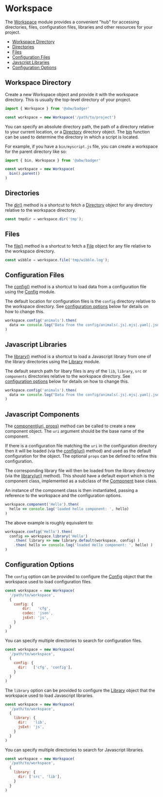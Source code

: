 # Workspace

The [Workspace](class/src/Badger/Workspace.js~Workspace) module provides a
convenient "hub" for accessing directories, files, configuration files,
libraries and other resources for your project.

- [Workspace Directory](#workspace-directory)
- [Directories](#directories)
- [Files](#files)
- [Configuration Files](#configuration-files)
- [Javscript Libraries](#javascript-libraries)
- [Configuration Options](#configuration-options)

## Workspace Directory

Create a new Workspace object and provide it with the workspace directory.
This is usually the top-level directory of your project.

```js
import { Workspace } from '@abw/badger'

const workspace = new Workspace('/path/to/project')
```

You can specify an absolute directory path, the path of a directory relative to
your current location, or a [Directory](class/src/Badger/Directory.js~Directory)
directory object.  The [bin](function#static-function-bin) function can be used to
determine the directory in which a script is located.

For example, if you have a `bin/myscript.js` file, you can create a workspace
for the parent directory like so:

```js
import { bin, Workspace } from '@abw/badger'

const workspace = new Workspace(
  bin().parent()
)
```

## Directories

The [dir()](class/src/Badger.js~Workspace#instance-method-dir) method is a shortcut
to fetch a [Directory](class/src/Badger/Filesystem/Directory.js~Directory) object for any
directory relative to the workspace directory.

```js
const tmpdir = workspace.dir('tmp');
```

## Files

The [file()](class/src/Badger.js~Workspace#instance-method-file) method is a shortcut
to fetch a [File](class/src/Badger/Filesystem/File.js~File) object for any
file relative to the workspace directory.

```js
const wibble = workspace.file('tmp/wibble.log');
```

## Configuration Files

The [config()](class/src/Badger.js~Workspace#instance-method-config) method is a shortcut
to load data from a configuration file using the [Config](class/src/Badger/Config.js~Config)
module.

The default location for configuration files is the `config` directory relative to the workspace
directory.  See [configuration options](#config-options) below for details on how to change this.

```js
workspace.config('animals').then(
  data => console.log("Data from the config/animals(.js|.mjs|.yaml|.json) file", data)
)
```

## Javascript Libraries

The [library()](class/src/Badger.js~Workspace#instance-method-library) method is a shortcut
to load a Javascript library from one of the library directories using the
[Library](class/src/Badger/Library.js~Library) module.

The default search path for libary files is any of the `lib`, `library`, `src` or `components`
directories relative to the workspace directory.  See [configuration options](#config-options)
below for details on how to change this.

```js
workspace.config('animals').then(
  data => console.log("Data from the config/animals(.js|.mjs|.yaml|.json) file", data)
)
```

## Javascript Components

The [component(uri, props)](class/src/Badger.js~Workspace#instance-method-component) method can
be called to create a new component object.  The `uri` argument should be the base name of the
component.

If there is a configuration file matching the `uri` in the configuration directory
then it will be loaded (via the
[config(uri)](class/src/Badger.js~Workspace#instance-method-config) method) and used as
the default configuration for the object.  The optional `props` can be defined
to refine this configuration.

The corresponding library file will then be loaded from the library directory
(via the [library(uri)](class/src/Badger.js~Workspace#instance-method-library) method).
This should have a default export which is the component class, implemented as a subclass
of the [Component](class/src/Badger/Component.js~Component) base class.

An instance of the component class is then instantiated, passing a reference to the
workspace and the configuration options.

```js
workspace.component('Hello').then(
  hello => console.log('loaded hello component: ', hello)
)
```

The above example is roughly equivalent to:

```js
workspace.config('Hello').then(
  config => workspace.library('Hello')
    .then( library => new library.default(workspace, config) )
    .then( hello => console.log('loaded Hello component: ', hello) )
)
```

## Configuration Options

The `config` option can be provided to configure the [Config](class/src/Badger/Config.js~Config)
object that the workspace used to load configuration files.

```js
const workspace = new Workspace(
  '/path/to/workspace',
  {
    config: {
        dir:   'cfg',
        codec: 'json',
        jsExt: 'js',
    }
  }
)
```

You can specify multiple directories to search for configuration files.

```js
const workspace = new Workspace(
  '/path/to/workspace',
  {
    config: {
      dir:   ['cfg', 'config'],
    }
  }
)
```

The `library` option can be provided to configure the [Library](class/src/Badger/Library.js~Library)
object that the workspace used to load Javascript libraries.

```js
const workspace = new Workspace(
  '/path/to/workspace',
  {
    library: {
      dir:   'lib',
      jsExt: 'js',
    }
  }
)
```

You can specify multiple directories to search for Javascript libraries.

```js
const workspace = new Workspace(
  '/path/to/workspace',
  {
    library: {
      dir: ['src', 'lib'],
    }
  }
)
```
